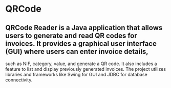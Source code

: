 # QRCode

## QRCode Reader is a Java application that allows users to generate and read QR codes for invoices. It provides a graphical user interface (GUI) where users can enter invoice details, 
  such as NIF, category, value, and generate a QR code. It also includes a feature to list and display previously generated invoices. The project utilizes libraries and frameworks like 
  Swing for GUI and JDBC for database connectivity.
